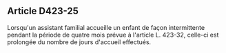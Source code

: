 ## Article D423-25

Lorsqu'un assistant familial accueille un enfant de façon intermittente pendant la période de quatre mois
prévue à l'article L. 423-32, celle-ci est prolongée du nombre de jours d'accueil effectués.

